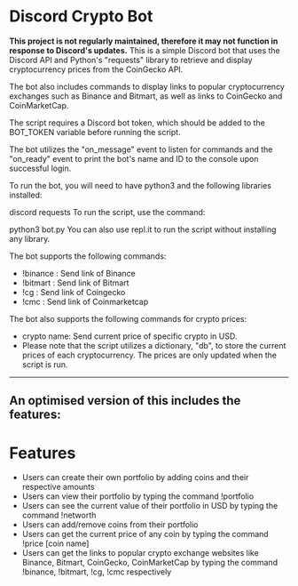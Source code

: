 # Discord Crypto Bot
**This project is not regularly maintained, therefore it may not function in response to Discord's updates.**
This is a simple Discord bot that uses the Discord API and Python's "requests" library to retrieve and display cryptocurrency prices from the CoinGecko API.

The bot also includes commands to display links to popular cryptocurrency exchanges such as Binance and Bitmart, as well as links to CoinGecko and CoinMarketCap.

The script requires a Discord bot token, which should be added to the BOT_TOKEN variable before running the script.

The bot utilizes the "on_message" event to listen for commands and the "on_ready" event to print the bot's name and ID to the console upon successful login.

To run the bot, you will need to have python3 and the following libraries installed:

discord
requests
To run the script, use the command:

python3 bot.py
You can also use repl.it to run the script without installing any library.

The bot supports the following commands:

- !binance : Send link of Binance
- !bitmart : Send link of Bitmart
- !cg : Send link of Coingecko
- !cmc : Send link of Coinmarketcap

The bot also supports the following commands for crypto prices:

- crypto name: Send current price of specific crypto in USD.
- Please note that the script utilizes a dictionary, "db", to store the current prices of each cryptocurrency. The prices are only updated when the script is run.

---

## An optimised version of this includes the features:
# Features
- Users can create their own portfolio by adding coins and their respective amounts
- Users can view their portfolio by typing the command !portfolio
- Users can see the current value of their portfolio in USD by typing the command !networth
- Users can add/remove coins from their portfolio
- Users can get the current price of any coin by typing the command !price [coin name]
- Users can get the links to popular crypto exchange websites like Binance, Bitmart, CoinGecko, CoinMarketCap by typing the command !binance, !bitmart, !cg, !cmc respectively

